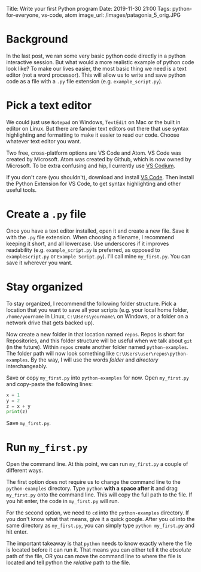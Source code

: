 Title: Write your first Python program
Date: 2019-11-30 21:00
Tags: python-for-everyone, vs-code, atom
image_url: /images/patagonia_5_orig.JPG

# Background
<!-- PELICAN_BEGIN_SUMMARY -->
In the last post, we ran some very basic python code directly in a python interactive session. But what would a more realistic example of python code look like? To make our lives easier, the most basic thing we need is a text editor (not a word processor). This will allow us to write and save python code as a file with a `.py` file extension (e.g. `example_script.py`).
<!-- PELICAN_END_SUMMARY -->

# Pick a text editor
We could just use `Notepad` on Windows, `TextEdit` on Mac or the built in editor on Linux. But there are fancier text editors out there that use syntax highlighting and formatting to make it easier to read our code. Choose whatever text editor you want. 

Two free, cross-platform options are VS Code and Atom. VS Code was created by Microsoft. Atom was created by Github, which is now owned by Microsoft. To be extra confusing and hip, I currently use [VS Codium](https://vscodium.com/). 

If you don't care (you shouldn't), download and install [VS Code](https://code.visualstudio.com/). Then install the Python Extension for VS Code, to get syntax highlighting and other useful tools.

# Create a `.py` file
Once you have a text editor installed, open it and create a new file. Save it with the `.py` file extension. When choosing a filename, I recommend keeping it short, and all lowercase. Use underscores if it improves readability (e.g. `example_script.py` is preferred, as opposed to `examplescript.py` or `Example Script.py`). I'll call mine `my_first.py`. You can save it wherever you want.

# Stay organized
To stay organized, I recommend the following folder structure. Pick a location that you want to save all your scripts (e.g. your local home folder, `/home/yourname` in Linux, `C:\Users\yourname\` on Windows, or a folder on a network drive that gets backed up).

Now create a new folder in that location named `repos`. Repos is short for Repositories, and this folder structure will be useful when we talk about `git` (in the future). Within `repos` create another folder named `python-examples`. The folder path will now look something like `C:\Users\user\repos\python-examples`. By the way, I will use the words *folder* and *directory* interchangeably.

Save or copy `my_first.py` into `python-examples` for now. Open `my_first.py` and copy-paste the following lines:

```python
x = 1
y = 2
z = x + y
print(z)
```
Save `my_first.py`.

# Run `my_first.py`
Open the command line. At this point, we can run `my_first.py` a couple of different ways. 

The first option does not require us to change the command line to the `python-examples` directory. Type `python` **with a space after it** and drag `my_first.py` onto the command line. This will copy the full path to the file. If you hit enter, the code in `my_first.py` will run.

For the second option, we need to `cd` into the `python-examples` directory. If you don't know what that means, give it a quick google. After you `cd` into the same directory as `my_first.py`, you can simply type `python my_first.py` and hit enter.

The important takeaway is that `python` needs to know exactly where the file is located before it can run it. That means you can either tell it the *absolute* path of the file, OR you can move the command line to where the file is located and tell python the *relative* path to the file.
